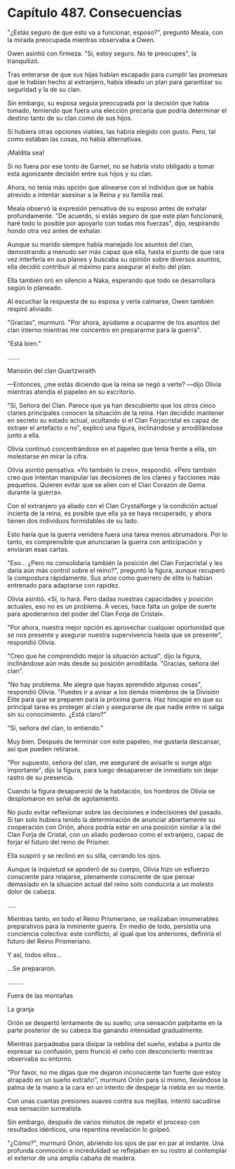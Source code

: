 
# Capítulo 487. Consecuencias


"¿Estás seguro de que esto va a funcionar, esposo?", preguntó Meala, con la mirada preocupada mientras observaba a Owen.

Owen asintió con firmeza. "Sí, estoy seguro. No te preocupes", la tranquilizó.

Tras enterarse de que sus hijas habían escapado para cumplir las promesas que le habían hecho al extranjero, había ideado un plan para garantizar su seguridad y la de su clan.

Sin embargo, su esposa seguía preocupada por la decisión que había tomado, temiendo que fuera una elección precaria que podría determinar el destino tanto de su clan como de sus hijos.

Si hubiera otras opciones viables, las habría elegido con gusto. Pero, tal como estaban las cosas, no había alternativas.

¡Maldita sea!

Si no fuera por ese tonto de Garnet, no se habría visto obligado a tomar esta agonizante decisión entre sus hijos y su clan.

Ahora, no tenía más opción que alinearse con el individuo que se había atrevido a intentar asesinar a la Reina y su familia real.

Meala observó la expresión pensativa de su esposo antes de exhalar profundamente. "De acuerdo, si estás seguro de que este plan funcionará, haré todo lo posible por apoyarlo con todas mis fuerzas", dijo, respirando hondo otra vez antes de exhalar.

Aunque su marido siempre había manejado los asuntos del clan, demostrando a menudo ser más capaz que ella, hasta el punto de que rara vez interfería en sus planes y buscaba su opinión sobre diversos asuntos, ella decidió contribuir al máximo para asegurar el éxito del plan.

Ella también oró en silencio a Naka, esperando que todo se desarrollara según lo planeado.

Al escuchar la respuesta de su esposa y verla calmarse, Owen también respiró aliviado.

"Gracias", murmuró. "Por ahora, ayúdame a ocuparme de los asuntos del clan interno mientras me concentro en prepararme para la guerra".

"Está bien."

….…

Mansión del clan Quartzwraith

—Entonces, ¿me estás diciendo que la reina se negó a verte? —dijo Olivia mientras atendía el papeleo en su escritorio.

"Sí, Señora del Clan. Parece que ya han descubierto que los otros cinco clanes principales conocen la situación de la reina. Han decidido mantener en secreto su estado actual, ocultando si el Clan Forjacristal es capaz de extraer el artefacto o no", explicó una figura, inclinándose y arrodillándose junto a ella.

Olivia continuó concentrándose en el papeleo que tenía frente a ella, sin molestarse en mirar la cifra.

Olivia asintió pensativa. «Yo también lo creo», respondió. «Pero también creo que intentan manipular las decisiones de los clanes y facciones más pequeños. Quieren evitar que se alíen con el Clan Corazón de Gema durante la guerra».

Con el extranjero ya aliado con el Clan Crystalforge y la condición actual incierta de la reina, es posible que ella ya se haya recuperado, y ahora tienen dos individuos formidables de su lado.

Esto haría que la guerra venidera fuera una tarea menos abrumadora. Por lo tanto, es comprensible que anunciaran la guerra con anticipación y enviaran esas cartas.

"Eso... ¿Pero no consolidaría también la posición del Clan Forjacristal y les daría aún más control sobre el reino?", preguntó la figura, aunque recuperó la compostura rápidamente. Sus años como guerrero de élite lo habían entrenado para adaptarse con rapidez.

Olivia asintió. «Sí, lo hará. Pero dadas nuestras capacidades y posición actuales, eso no es un problema. A veces, hace falta un golpe de suerte para apoderarnos del poder del Clan Forja de Cristal».

"Por ahora, nuestra mejor opción es aprovechar cualquier oportunidad que se nos presente y asegurar nuestra supervivencia hasta que se presente", respondió Olivia.

"Creo que he comprendido mejor la situación actual", dijo la figura, inclinándose aún más desde su posición arrodillada. "Gracias, señora del clan".

"No hay problema. Me alegra que hayas aprendido algunas cosas", respondió Olivia. "Puedes ir a avisar a los demás miembros de la División Élite para que se preparen para la próxima guerra. Haz hincapié en que su principal tarea es proteger al clan y asegurarse de que nadie entre ni salga sin su conocimiento. ¿Está claro?"

"Sí, señora del clan, lo entiendo."

Muy bien. Después de terminar con este papeleo, me gustaría descansar, así que pueden retirarse.

"Por supuesto, señora del clan, me aseguraré de avisarle si surge algo importante", dijo la figura, para luego desaparecer de inmediato sin dejar rastro de su presencia.

Cuando la figura desapareció de la habitación, los hombros de Olivia se desplomaron en señal de agotamiento.

No pudo evitar reflexionar sobre las decisiones e indecisiones del pasado. Si tan solo hubiera tenido la determinación de anunciar abiertamente su cooperación con Orión, ahora podría estar en una posición similar a la del Clan Forja de Cristal, con un aliado poderoso como el extranjero, capaz de forjar el futuro del reino de Prismer.

Ella suspiró y se reclinó en su silla, cerrando los ojos.

Aunque la inquietud se apoderó de su cuerpo, Olivia hizo un esfuerzo consciente para relajarse, plenamente consciente de que pensar demasiado en la situación actual del reino solo conduciría a un molesto dolor de cabeza.

…..

Mientras tanto, en todo el Reino Prismeriano, se realizaban innumerables preparativos para la inminente guerra. En medio de todo, persistía una conciencia colectiva: este conflicto, al igual que los anteriores, definiría el futuro del Reino Prismeriano.

Y así, todos ellos...

...Se prepararon.

…......

Fuera de las montañas

La granja

Orión se despertó lentamente de su sueño; una sensación palpitante en la parte posterior de su cabeza iba ganando intensidad gradualmente.

Mientras parpadeaba para disipar la neblina del sueño, estaba a punto de expresar su confusión, pero frunció el ceño con desconcierto mientras observaba su entorno.

"Por favor, no me digas que me dejaron inconsciente tan fuerte que estoy atrapado en un sueño extraño", murmuró Orión para sí mismo, llevándose la palma de la mano a la cara en un intento de despejar la niebla en su mente.

Con unas cuantas presiones suaves contra sus mejillas, intentó sacudirse esa sensación surrealista.

Sin embargo, después de varios minutos de repetir el proceso con resultados idénticos, una repentina revelación lo golpeó.

"¿Cómo?", murmuró Orión, abriendo los ojos de par en par al instante. Una profunda conmoción e incredulidad se reflejaban en su rostro al contemplar el exterior de una amplia cabaña de madera.